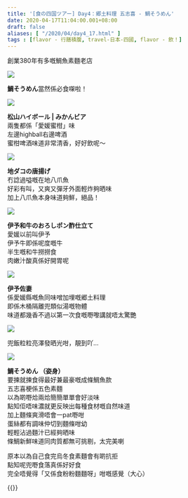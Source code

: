 ```yaml
---
title: '[食の四国ツアー] Day4：郷土料理 五志喜 - 鯛そうめん'
date: 2020-04-17T11:04:00.001+08:00
draft: false
aliases: [ "/2020/04/day4_17.html" ]
tags : [flavor - 行膳積腹, travel-日本-四國, flavor - 飲！]
---
```


創業380年有多嘅鯛魚素麵老店  

![](/images/shikoku4g.jpg)

**鯛そうめん**當然係必食㗎啦！  

![](/images/shikoku4g1.jpg)

**松山ハイボール | みかんビア**  
兩隻都係「愛媛蜜柑」味  
左邊highball右邊啤酒  
蜜柑啤酒味道非常清香，好好飲呢～  

![](/images/shikoku4g2.jpg)

**地ダコの唐揚げ**  
冇諗過嗌嘅在地八爪魚  
好彩有叫，又爽又彈牙外面輕炸夠晒味  
加上八爪魚本身味道夠鮮，絕品！  

![](/images/shikoku4g3.jpg)

**伊予和牛のおろしポン酢仕立て**  
愛媛以前叫伊予  
伊予牛即係呢度嘅牛  
半生嘅和牛撈撈食  
肉嫩汁酸真係好開胃呢  

![](/images/shikoku4g4.jpg)

**伊予佐妻**  
係愛媛縣嘅魚同味噌加埋嘅郷土料理  
即係木桶隔離兜類似湯嘅物體  
味道都幾香不過以第一次食嘅嘢嚟講就唔太驚艷  

![](/images/shikoku4g5.jpg)

兜飯粒粒亮澤發晒光咁，靚到吖...  

![](/images/shikoku4g6.jpg)

**鯛そうめん （姿身）**  
要揀就揀食得最好兼最豪嘅成條鯛魚款  
五志喜梗係五色素麵  
以為啲嘢烚兩烚簡簡單單會好淡味  
點知佢唔味濃就更反映出每種食材嘅自然味道  
加上麵條爽滑唔會一pat嘢咁  
蛋絲都有調味仲切到麵條咁幼  
輕輕沾過麵汁已經夠晒味  
條鯛新鮮味道同肉質都無可挑剔，太完美喇  
  
  
原本以為自己食完烏冬食素麵會有啲抗拒  
點知呢兜嘢食落真係好好食  
完全唔覺得「又係食粉粉麵麵呀」咁嘅感覺（大心）

  
{{<shikoku>}}
  
